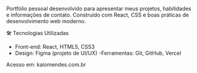 Portfólio pessoal desenvolvido para apresentar meus projetos, habilidades e informações de contato.
Construído com React, CSS e boas práticas de desenvolvimento web moderno.

🛠 Tecnologias Utilizadas
  - Front-end: React, HTML5, CSS3
  - Design: Figma (projeto de UI/UX)
  -Ferramentas: Git, GitHub, Vercel

Acesso em: kaiomendes.com.br
